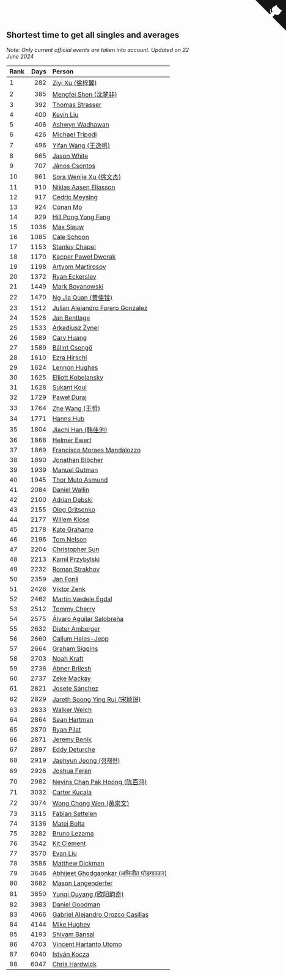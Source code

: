 ## Shortest time to get all singles and averages

*Note: Only current official events are taken into account.*
*Updated on 22 June 2024*

| Rank | Days | Person |
| :--- | ---: | :--- |
| 1 | 282 | [Ziyi Xu (徐梓翼)](https://www.worldcubeassociation.org/persons/2023XUZI01) |
| 2 | 385 | [Mengfei Shen (沈梦非)](https://www.worldcubeassociation.org/persons/2018SHEN07) |
| 3 | 392 | [Thomas Strasser](https://www.worldcubeassociation.org/persons/2022STRA10) |
| 4 | 400 | [Kevin Liu](https://www.worldcubeassociation.org/persons/2023LIUK02) |
| 5 | 406 | [Ashwyn Wadhawan](https://www.worldcubeassociation.org/persons/2022WADH02) |
| 6 | 426 | [Michael Tripodi](https://www.worldcubeassociation.org/persons/2021TRIP01) |
| 7 | 496 | [Yifan Wang (王逸帆)](https://www.worldcubeassociation.org/persons/2017WANY29) |
| 8 | 665 | [Jason White](https://www.worldcubeassociation.org/persons/2016WHIT16) |
| 9 | 707 | [János Csontos](https://www.worldcubeassociation.org/persons/2022CSON01) |
| 10 | 861 | [Sora Wenjie Xu (徐文杰)](https://www.worldcubeassociation.org/persons/2016XUWE02) |
| 11 | 910 | [Niklas Aasen Eliasson](https://www.worldcubeassociation.org/persons/2021ELIA01) |
| 12 | 917 | [Cedric Meysing](https://www.worldcubeassociation.org/persons/2017MEYS02) |
| 13 | 924 | [Conan Mo](https://www.worldcubeassociation.org/persons/2020MOCO01) |
| 14 | 929 | [Hill Pong Yong Feng](https://www.worldcubeassociation.org/persons/2017FENG10) |
| 15 | 1036 | [Max Siauw](https://www.worldcubeassociation.org/persons/2017SIAU02) |
| 16 | 1085 | [Cale Schoon](https://www.worldcubeassociation.org/persons/2014SCHO02) |
| 17 | 1153 | [Stanley Chapel](https://www.worldcubeassociation.org/persons/2016CHAP04) |
| 18 | 1170 | [Kacper Paweł Dworak](https://www.worldcubeassociation.org/persons/2020DWOR01) |
| 19 | 1198 | [Artyom Martirosov](https://www.worldcubeassociation.org/persons/2016MART29) |
| 20 | 1372 | [Ryan Eckersley](https://www.worldcubeassociation.org/persons/2019ECKE02) |
| 21 | 1449 | [Mark Boyanowski](https://www.worldcubeassociation.org/persons/2014BOYA01) |
| 22 | 1470 | [Ng Jia Quan (黄佳铨)](https://www.worldcubeassociation.org/persons/2015QUAN03) |
| 23 | 1512 | [Julian Alejandro Forero Gonzalez](https://www.worldcubeassociation.org/persons/2018GONZ30) |
| 24 | 1526 | [Jan Bentlage](https://www.worldcubeassociation.org/persons/2010BENT01) |
| 25 | 1533 | [Arkadiusz Żynel](https://www.worldcubeassociation.org/persons/2018ZYNE01) |
| 26 | 1589 | [Cary Huang](https://www.worldcubeassociation.org/persons/2015HUAN48) |
| 27 | 1589 | [Bálint Csengő](https://www.worldcubeassociation.org/persons/2019CSEN01) |
| 28 | 1610 | [Ezra Hirschi](https://www.worldcubeassociation.org/persons/2019HIRS01) |
| 29 | 1624 | [Lennon Hughes](https://www.worldcubeassociation.org/persons/2017HUGH04) |
| 30 | 1625 | [Elliott Kobelansky](https://www.worldcubeassociation.org/persons/2019KOBE03) |
| 31 | 1628 | [Sukant Koul](https://www.worldcubeassociation.org/persons/2014KOUL01) |
| 32 | 1729 | [Paweł Duraj](https://www.worldcubeassociation.org/persons/2016DURA09) |
| 33 | 1764 | [Zhe Wang (王哲)](https://www.worldcubeassociation.org/persons/2019WANZ21) |
| 34 | 1771 | [Hanns Hub](https://www.worldcubeassociation.org/persons/2013HUBH01) |
| 35 | 1804 | [Jiachi Han (韩佳池)](https://www.worldcubeassociation.org/persons/2014HANJ02) |
| 36 | 1868 | [Helmer Ewert](https://www.worldcubeassociation.org/persons/2015EWER01) |
| 37 | 1869 | [Francisco Moraes Mandalozzo](https://www.worldcubeassociation.org/persons/2017MAND13) |
| 38 | 1890 | [Jonathan Blöcher](https://www.worldcubeassociation.org/persons/2018BLOC01) |
| 39 | 1939 | [Manuel Gutman](https://www.worldcubeassociation.org/persons/2017GUTM01) |
| 40 | 1945 | [Thor Muto Asmund](https://www.worldcubeassociation.org/persons/2017ASMU01) |
| 41 | 2084 | [Daniel Wallin](https://www.worldcubeassociation.org/persons/2013WALL03) |
| 42 | 2100 | [Adrian Dębski](https://www.worldcubeassociation.org/persons/2017DEBS01) |
| 43 | 2155 | [Oleg Gritsenko](https://www.worldcubeassociation.org/persons/2011GRIT01) |
| 44 | 2177 | [Willem Klose](https://www.worldcubeassociation.org/persons/2017KLOS01) |
| 45 | 2178 | [Kate Grahame](https://www.worldcubeassociation.org/persons/2018GRAH05) |
| 46 | 2196 | [Tom Nelson](https://www.worldcubeassociation.org/persons/2013NELS01) |
| 47 | 2204 | [Christopher Sun](https://www.worldcubeassociation.org/persons/2017SUNC02) |
| 48 | 2213 | [Kamil Przybylski](https://www.worldcubeassociation.org/persons/2016PRZY01) |
| 49 | 2232 | [Roman Strakhov](https://www.worldcubeassociation.org/persons/2012STRA02) |
| 50 | 2359 | [Jan Fonš](https://www.worldcubeassociation.org/persons/2017FONS04) |
| 51 | 2426 | [Viktor Zenk](https://www.worldcubeassociation.org/persons/2016ZENK01) |
| 52 | 2462 | [Martin Vædele Egdal](https://www.worldcubeassociation.org/persons/2013EGDA02) |
| 53 | 2512 | [Tommy Cherry](https://www.worldcubeassociation.org/persons/2015CHER07) |
| 54 | 2575 | [Álvaro Aguilar Salobreña](https://www.worldcubeassociation.org/persons/2015SALO01) |
| 55 | 2632 | [Dieter Amberger](https://www.worldcubeassociation.org/persons/2016AMBE02) |
| 56 | 2660 | [Callum Hales-Jepp](https://www.worldcubeassociation.org/persons/2012HALE01) |
| 57 | 2664 | [Graham Siggins](https://www.worldcubeassociation.org/persons/2016SIGG01) |
| 58 | 2703 | [Noah Kraft](https://www.worldcubeassociation.org/persons/2016KRAF01) |
| 59 | 2736 | [Abner Brijesh](https://www.worldcubeassociation.org/persons/2016BRIJ01) |
| 60 | 2737 | [Zeke Mackay](https://www.worldcubeassociation.org/persons/2015MACK06) |
| 61 | 2821 | [Josete Sánchez](https://www.worldcubeassociation.org/persons/2015SANC18) |
| 62 | 2829 | [Jareth Soong Ying Rui (宋颖锐)](https://www.worldcubeassociation.org/persons/2016SOON01) |
| 63 | 2833 | [Walker Welch](https://www.worldcubeassociation.org/persons/2011WELC01) |
| 64 | 2864 | [Sean Hartman](https://www.worldcubeassociation.org/persons/2016HART02) |
| 65 | 2870 | [Ryan Pilat](https://www.worldcubeassociation.org/persons/2016PILA03) |
| 66 | 2871 | [Jeremy Benik](https://www.worldcubeassociation.org/persons/2016BENI05) |
| 67 | 2897 | [Eddy Deturche](https://www.worldcubeassociation.org/persons/2014DETU01) |
| 68 | 2919 | [Jaehyun Jeong (정재현)](https://www.worldcubeassociation.org/persons/2016JEON02) |
| 69 | 2926 | [Joshua Feran](https://www.worldcubeassociation.org/persons/2011FERA01) |
| 70 | 2982 | [Nevins Chan Pak Hoong (陈百鸿)](https://www.worldcubeassociation.org/persons/2010CHAN20) |
| 71 | 3032 | [Carter Kucala](https://www.worldcubeassociation.org/persons/2015KUCA01) |
| 72 | 3074 | [Wong Chong Wen (黄崇文)](https://www.worldcubeassociation.org/persons/2014WENW01) |
| 73 | 3115 | [Fabian Settelen](https://www.worldcubeassociation.org/persons/2015SETT01) |
| 74 | 3136 | [Matej Bolta](https://www.worldcubeassociation.org/persons/2015BOLT01) |
| 75 | 3282 | [Bruno Lezama](https://www.worldcubeassociation.org/persons/2014LEZA02) |
| 76 | 3542 | [Kit Clement](https://www.worldcubeassociation.org/persons/2008CLEM01) |
| 77 | 3570 | [Evan Liu](https://www.worldcubeassociation.org/persons/2009LIUE01) |
| 78 | 3586 | [Matthew Dickman](https://www.worldcubeassociation.org/persons/2013DICK01) |
| 79 | 3646 | [Abhijeet Ghodgaonkar (अभिजीत घोडगावकर)](https://www.worldcubeassociation.org/persons/2013GHOD01) |
| 80 | 3682 | [Mason Langenderfer](https://www.worldcubeassociation.org/persons/2013LANG03) |
| 81 | 3850 | [Yunqi Ouyang (欧阳韵奇)](https://www.worldcubeassociation.org/persons/2007YUNQ01) |
| 82 | 3983 | [Daniel Goodman](https://www.worldcubeassociation.org/persons/2013GOOD01) |
| 83 | 4066 | [Gabriel Alejandro Orozco Casillas](https://www.worldcubeassociation.org/persons/2008CASI01) |
| 84 | 4144 | [Mike Hughey](https://www.worldcubeassociation.org/persons/2007HUGH01) |
| 85 | 4193 | [Shivam Bansal](https://www.worldcubeassociation.org/persons/2011BANS02) |
| 86 | 4703 | [Vincent Hartanto Utomo](https://www.worldcubeassociation.org/persons/2010UTOM01) |
| 87 | 6040 | [István Kocza](https://www.worldcubeassociation.org/persons/2005KOCZ01) |
| 88 | 6047 | [Chris Hardwick](https://www.worldcubeassociation.org/persons/2003HARD01) |


<a href="https://github.com/JustinTimeCuber/wca_statistics" class="github-corner" aria-label="View source on Github"><svg width="80" height="80" viewBox="0 0 250 250" style="fill:#151513; color:#fff; position: absolute; top: 0; border: 0; right: 0;" aria-hidden="true"><path d="M0,0 L115,115 L130,115 L142,142 L250,250 L250,0 Z"></path><path d="M128.3,109.0 C113.8,99.7 119.0,89.6 119.0,89.6 C122.0,82.7 120.5,78.6 120.5,78.6 C119.2,72.0 123.4,76.3 123.4,76.3 C127.3,80.9 125.5,87.3 125.5,87.3 C122.9,97.6 130.6,101.9 134.4,103.2" fill="currentColor" style="transform-origin: 130px 106px;" class="octo-arm"></path><path d="M115.0,115.0 C114.9,115.1 118.7,116.5 119.8,115.4 L133.7,101.6 C136.9,99.2 139.9,98.4 142.2,98.6 C133.8,88.0 127.5,74.4 143.8,58.0 C148.5,53.4 154.0,51.2 159.7,51.0 C160.3,49.4 163.2,43.6 171.4,40.1 C171.4,40.1 176.1,42.5 178.8,56.2 C183.1,58.6 187.2,61.8 190.9,65.4 C194.5,69.0 197.7,73.2 200.1,77.6 C213.8,80.2 216.3,84.9 216.3,84.9 C212.7,93.1 206.9,96.0 205.4,96.6 C205.1,102.4 203.0,107.8 198.3,112.5 C181.9,128.9 168.3,122.5 157.7,114.1 C157.9,116.9 156.7,120.9 152.7,124.9 L141.0,136.5 C139.8,137.7 141.6,141.9 141.8,141.8 Z" fill="currentColor" class="octo-body"></path></svg></a><style>.github-corner:hover .octo-arm{animation:octocat-wave 560ms ease-in-out}@keyframes octocat-wave{0%,100%{transform:rotate(0)}20%,60%{transform:rotate(-25deg)}40%,80%{transform:rotate(10deg)}}@media (max-width:500px){.github-corner:hover .octo-arm{animation:none}.github-corner .octo-arm{animation:octocat-wave 560ms ease-in-out}}</style>
